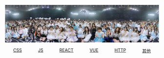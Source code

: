 <img src="./assets/images/WechatIMG20196.jpeg"/>

<ul style="display:flex;list-style:none;justify-content:space-around;padding:0;">
<li><a href='./css'>CSS</a></li>
<li><a href='./js'>JS</a></li>
<li><a href='./react'>REACT</a></li>
<li><a href='./vue'>VUE</a></li>
<li><a href='./http'>HTTP</a></li>
<li><a href='./others'>其他</a></li>
</ul>
